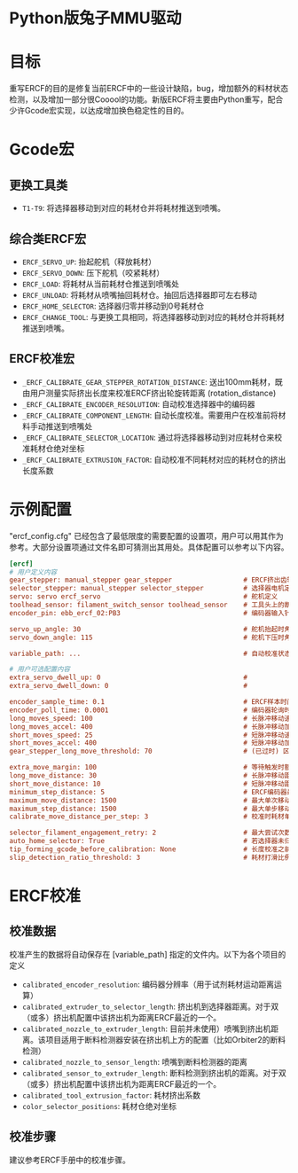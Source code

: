 Python版兔子MMU驱动
===

# 目标
重写ERCF的目的是修复当前ERCF中的一些设计缺陷，bug，增加额外的料材状态检测，以及增加一部分很Cooool的功能。新版ERCF将主要由Python重写，配合少许Gcode宏实现，以达成增加换色稳定性的目的。

# Gcode宏
## 更换工具类
- `T1-T9`: 将选择器移动到对应的耗材仓并将耗材推送到喷嘴。

## 综合类ERCF宏
- `ERCF_SERVO_UP`: 抬起舵机（释放耗材）
- `ERCF_SERVO_DOWN`: 压下舵机（咬紧耗材）
- `ERCF_LOAD`: 将耗材从当前耗材仓推送到喷嘴处
- `ERCF_UNLOAD`: 将耗材从喷嘴抽回耗材仓。抽回后选择器即可左右移动
- `ERCF_HOME_SELECTOR`: 选择器归零并移动到0号耗材仓
- `ERCF_CHANGE_TOOL`: 与更换工具相同，将选择器移动到对应的耗材仓并将耗材推送到喷嘴。

## ERCF校准宏
- `_ERCF_CALIBRATE_GEAR_STEPPER_ROTATION_DISTANCE`: 送出100mm耗材，既由用户测量实际挤出长度来校准ERCF挤出轮旋转距离 (rotation_distance)
- `_ERCF_CALIBRATE_ENCODER_RESOLUTION`: 自动校准选择器中的编码器
- `_ERCF_CALIBRATE_COMPONENT_LENGTH`: 自动长度校准。需要用户在校准前将材料手动推送到喷嘴处
- `_ERCF_CALIBRATE_SELECTOR_LOCATION`: 通过将选择器移动到对应耗材仓来校准耗材仓绝对坐标
- `_ERCF_CALIBRATE_EXTRUSION_FACTOR`: 自动校准不同耗材对应的耗材仓的挤出长度系数

# 示例配置
"ercf_config.cfg" 已经包含了最低限度的需要配置的设置项，用户可以用其作为参考。大部分设置项通过文件名即可猜测出其用处。具体配置可以参考以下内容。


```ini
[ercf]
# 用户定义内容
gear_stepper: manual_stepper gear_stepper                  # ERCF挤出齿轮电机定义
selector_stepper: manual_stepper selector_stepper          # 选择器电机定义
servo: servo ercf_servo                                    # 舵机定义
toolhead_sensor: filament_switch_sensor toolhead_sensor    # 工具头上的断料检测定义
encoder_pin: ebb_ercf_02:PB3                               # 编码器输入针脚

servo_up_angle: 30                                         # 舵机抬起时角度。校准请参考官方ERCF手册
servo_down_angle: 115                                      # 舵机下压时角度。校准请参考官方ERCF手册

variable_path: ...                                         # 自动校准状态文件，通常为 [/home/pi/klipper_config/ercf_vars.cfg]

# 用户可选配置内容
extra_servo_dwell_up: 0                                    # 
extra_servo_dwell_down: 0                                  # 

encoder_sample_time: 0.1                                   # ERCF样本时间
encoder_poll_time: 0.0001                                  # 编码器轮询时间，单位为秒
long_moves_speed: 100                                      # 长脉冲移动速度，单位为mm/s
long_moves_accel: 400                                      # 长脉冲移动加速度，单位为mm/s^2。需要注意的是该设置只能配置ERCF挤出机的加速度
short_moves_speed: 25                                      # 短脉冲移动速度，单位为mm/s
short_moves_accel: 400                                     # 短脉冲移动加速度，单位为mm/s^2。需要注意的是该设置只能配置ERCF挤出机的加速度
gear_stepper_long_move_threshold: 70                       # (已过时) 区分长短脉冲的临界值

extra_move_margin: 100                                     # 等待触发时额外的耗材挤出距离。触发条件为耗材打滑或是耗材触发了工具头上的断料检测
long_move_distance: 30                                     # 长脉冲移动距离，单位为mm
short_move_distance: 10                                    # 短脉冲移动距离，单位为mm
minimum_step_distance: 5                                   # ERCF编码器最低可检测耗材移动距离，单位为mm
maximum_move_distance: 1500                                # 最大单次移动距离（可包含多个脉冲移动），单位为mm
maximum_step_distance: 1500                                # 最大单步移动距离，单位为mm
calibrate_move_distance_per_step: 3                        # 校准时耗材单步移动距离，单位为mm

selector_filament_engagement_retry: 2                      # 最大尝试次数（用于ERCF挤出机无法咬住耗材时重试）
auto_home_selector: True                                   # 若选择器未归零则任何选择器相关的移动将触发归零动作
tip_forming_gcode_before_calibration: None                 # 长度校准之前运行的耗材头抽插宏
slip_detection_ratio_threshold: 3                          # 耗材打滑比例 （若每步耗材实际移动距离小于[1/threshold * requested_distance]则认为是打滑）
```

# ERCF校准
## 校准数据
校准产生的数据将自动保存在 [variable_path] 指定的文件内。以下为各个项目的定义
- `calibrated_encoder_resolution`: 编码器分辨率（用于试剂耗材运动距离运算）
- `calibrated_extruder_to_selector_length`: 挤出机到选择器距离。对于双（或多）挤出机配置中该挤出机为距离ERCF最近的一个。
- `calibrated_nozzle_to_extruder_length`: 目前并未使用）喷嘴到挤出机距离。该项目适用于断料检测器安装在挤出机上方的配置（比如Orbiter2的断料检测）
- `calibrated_nozzle_to_sensor_length`: 喷嘴到断料检测器的距离
- `calibrated_sensor_to_extruder_length`: 断料检测到挤出机的距离。对于双（或多）挤出机配置中该挤出机为距离ERCF最近的一个。
- `calibrated_tool_extrusion_factor`: 耗材挤出系数
- `color_selector_positions`: 耗材仓绝对坐标

## 校准步骤
建议参考ERCF手册中的校准步骤。

